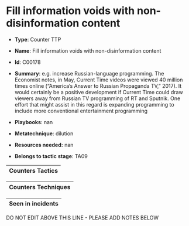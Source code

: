 # Fill information voids with non-disinformation content

* **Type**: Counter TTP

* **Name**: Fill information voids with non-disinformation content

* **Id**: C00178

* **Summary**: e.g. increase Russian-language programming. The Economist notes, in May, Current Time videos were viewed 40 million times online (“America’s Answer to Russian Propaganda TV,” 2017). It would certainly be a positive development if Current Time could draw viewers away from Russian TV programming of RT and Sputnik. One effort that might assist in this regard is expanding programming to include more conventional entertainment programming

* **Playbooks**: nan

* **Metatechnique**: dilution

* **Resources needed:** nan

* **Belongs to tactic stage**: TA09


| Counters Tactics |
| ---------------- |



| Counters Techniques |
| ------------------- |



| Seen in incidents |
| ----------------- |

DO NOT EDIT ABOVE THIS LINE - PLEASE ADD NOTES BELOW